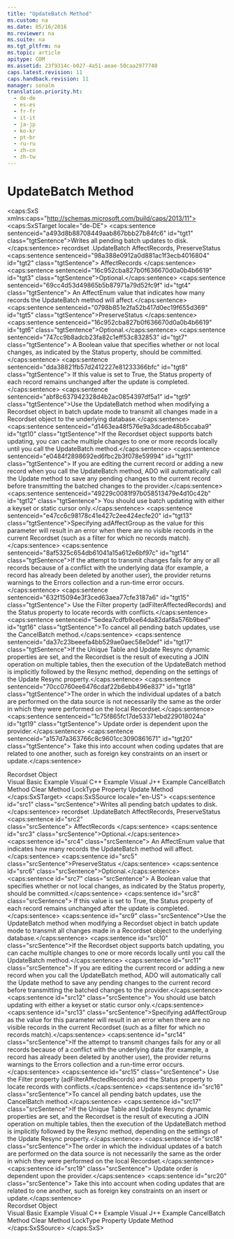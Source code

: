 ```yaml
---
title: "UpdateBatch Method"
ms.custom: na
ms.date: 05/16/2016
ms.reviewer: na
ms.suite: na
ms.tgt_pltfrm: na
ms.topic: article
apitype: COM
ms.assetid: 23f9314c-b027-4a51-aeae-50caa2977740
caps.latest.revision: 11
caps.handback.revision: 11
manager: sonalm
translation.priority.ht: 
  - de-de
  - es-es
  - fr-fr
  - it-it
  - ja-jp
  - ko-kr
  - pt-br
  - ru-ru
  - zh-cn
  - zh-tw
---
```

# UpdateBatch Method
<?xml version="1.0" encoding="utf-8"?>
<caps:SxS xmlns:caps="http://schemas.microsoft.com/build/caps/2013/11">
  <caps:SxSTarget locale="de-DE">
    <developerReferenceWithSyntaxDocument xsi:schemaLocation="http://ddue.schemas.microsoft.com/authoring/2003/5 http://dduestorage.blob.core.windows.net/ddueschema/developer.xsd" xmlns="http://ddue.schemas.microsoft.com/authoring/2003/5" xmlns:xlink="http://www.w3.org/1999/xlink" xmlns:xsi="http://www.w3.org/2001/XMLSchema-instance">
      <introduction>
        <para>
          <caps:sentence sentenceid="a493d8b88708449aab867bbb27b84fc6" id="tgt1" class="tgtSentence">Writes all pending batch updates to disk.</caps:sentence>
        </para>
      </introduction>
      <syntaxSection>
        <legacySyntax>
          <parameterReference>recordset</parameterReference>
          <legacyBold>.UpdateBatch</legacyBold>
          <parameterReference>AffectRecords</parameterReference>, <parameterReference>PreserveStatus</parameterReference></legacySyntax>
      </syntaxSection>
      <parameters>
        <content>
          <definitionTable>
            <definedTerm>
              <caps:sentence sentenceid="98a388e0912a0d881ac1f3ecb4016804" id="tgt2" class="tgtSentence"> <legacyItalic>AffectRecords</legacyItalic> </caps:sentence>
            </definedTerm>
            <definition>
              <para>
                <caps:sentence sentenceid="16c952cba827b0f636670d0a0b4b6619" id="tgt3" class="tgtSentence">Optional.</caps:sentence>
                <caps:sentence sentenceid="69cc4d53d49865b5b87971a79d52fc9f" id="tgt4" class="tgtSentence"> An <legacyLink xlink:href="1ab921a0-6c57-43b4-9291-701b2599f3e8">AffectEnum</legacyLink> value that indicates how many records the <unmanagedCodeEntityReference>UpdateBatch</unmanagedCodeEntityReference> method will affect.</caps:sentence>
              </para>
            </definition>
            <definedTerm>
              <legacyItalic>
                <caps:sentence sentenceid="0798b851e2fa52b417d0ec19f655d369" id="tgt5" class="tgtSentence">PreserveStatus </caps:sentence>
              </legacyItalic>
            </definedTerm>
            <definition>
              <para>
                <caps:sentence sentenceid="16c952cba827b0f636670d0a0b4b6619" id="tgt6" class="tgtSentence">Optional.</caps:sentence>
                <caps:sentence sentenceid="747cc9b8adcb23fa82c1eff53c832853" id="tgt7" class="tgtSentence"> A <languageKeyword>Boolean</languageKeyword> value that specifies whether or not local changes, as indicated by the <legacyLink xlink:href="41d70d89-880f-4850-9d17-19d9790cc8eb">Status</legacyLink> property, should be committed.</caps:sentence>
                <caps:sentence sentenceid="dda38821fb57d2412227e81233366bfc" id="tgt8" class="tgtSentence"> If this value is set to <languageKeyword>True</languageKeyword>, the <unmanagedCodeEntityReference>Status</unmanagedCodeEntityReference> property of each record remains unchanged after the update is completed.</caps:sentence>
              </para>
            </definition>
          </definitionTable>
        </content>
      </parameters>
      <languageReferenceRemarks>
        <content>
          <para>
            <caps:sentence sentenceid="abf8c637942328d4b2ac0854397df5a1" id="tgt9" class="tgtSentence">Use the <unmanagedCodeEntityReference>UpdateBatch</unmanagedCodeEntityReference> method when modifying a <unmanagedCodeEntityReference>Recordset</unmanagedCodeEntityReference> object in batch update mode to transmit all changes made in a <unmanagedCodeEntityReference>Recordset</unmanagedCodeEntityReference> object to the underlying database.</caps:sentence>
          </para>
          <para>
            <caps:sentence sentenceid="d1463ea48f576e9a3dcade48b5ccaba9" id="tgt10" class="tgtSentence">If the <unmanagedCodeEntityReference>Recordset</unmanagedCodeEntityReference> object supports batch updating, you can cache multiple changes to one or more records locally until you call the <unmanagedCodeEntityReference>UpdateBatch</unmanagedCodeEntityReference> method.</caps:sentence>
            <caps:sentence sentenceid="e0484f2898692ed6fbc2b3f078e59994" id="tgt11" class="tgtSentence"> If you are editing the current record or adding a new record when you call the <unmanagedCodeEntityReference>UpdateBatch</unmanagedCodeEntityReference> method, ADO will automatically call the <legacyLink xlink:href="6b2a9c31-1a7e-40db-8a53-30720d0f6cc1">Update</legacyLink> method to save any pending changes to the current record before transmitting the batched changes to the provider.</caps:sentence>
            <caps:sentence sentenceid="49229c0081f97b058513479e4d10c42b" id="tgt12" class="tgtSentence"> You should use batch updating with either a keyset or static cursor only.</caps:sentence>
          </para>
          <alert class="note">
            <para>
              <caps:sentence sentenceid="e47cc6c98178c41e427c2ee424ecfe20" id="tgt13" class="tgtSentence">Specifying <legacyBold>adAffectGroup</legacyBold> as the value for this parameter will result in an error when there are no visible records in the current <unmanagedCodeEntityReference>Recordset</unmanagedCodeEntityReference> (such as a filter for which no records match).</caps:sentence>
            </para>
          </alert>
          <para>
            <caps:sentence sentenceid="8af5325c654db61041a15a612e6bf97c" id="tgt14" class="tgtSentence">If the attempt to transmit changes fails for any or all records because of a conflict with the underlying data (for example, a record has already been deleted by another user), the provider returns warnings to the <legacyLink xlink:href="290819e1-7b39-4e1e-a93b-801257138b00">Errors</legacyLink> collection and a run-time error occurs.</caps:sentence>
            <caps:sentence sentenceid="632f15094e3f3ced63aea77cfe3187a6" id="tgt15" class="tgtSentence"> Use the <legacyLink xlink:href="80263a7a-5d21-45d1-84fc-34b7a9be4c22">Filter</legacyLink> property (<legacyBold>adFilterAffectedRecords</legacyBold>) and the <legacyLink xlink:href="41d70d89-880f-4850-9d17-19d9790cc8eb">Status</legacyLink> property to locate records with conflicts.</caps:sentence>
          </para>
          <para>
            <caps:sentence sentenceid="5edea7cdfb9ce64da82daf8a576b9bed" id="tgt16" class="tgtSentence">To cancel all pending batch updates, use the <legacyLink xlink:href="dbdc2574-e44e-4d95-b03d-4a5d9e9adf3c">CancelBatch</legacyLink> method.</caps:sentence>
          </para>
          <para>
            <caps:sentence sentenceid="da37c23beeefa4bb529ae0aec58e0def" id="tgt17" class="tgtSentence">If the <legacyLink xlink:href="d0e775d8-e353-46a1-ad10-ed4cc240dfaa">Unique Table</legacyLink> and <legacyLink xlink:href="8a3bb608-66d7-4128-a3ef-84cb0556de0d">Update Resync</legacyLink> dynamic properties are set, and the <unmanagedCodeEntityReference>Recordset</unmanagedCodeEntityReference> is the result of executing a JOIN operation on multiple tables, then the execution of the <unmanagedCodeEntityReference>UpdateBatch</unmanagedCodeEntityReference> method is implicitly followed by the <legacyLink xlink:href="73b355d4-a4c0-434b-bfc4-039b1c76b32e">Resync</legacyLink> method, depending on the settings of the <legacyLink xlink:href="8a3bb608-66d7-4128-a3ef-84cb0556de0d">Update Resync</legacyLink> property.</caps:sentence>
          </para>
          <para>
            <caps:sentence sentenceid="70cc0760ee6476cdaf22b6ebb496e837" id="tgt18" class="tgtSentence">The order in which the individual updates of a batch are performed on the data source is not necessarily the same as the order in which they were performed on the local <unmanagedCodeEntityReference>Recordset</unmanagedCodeEntityReference>.</caps:sentence>
            <caps:sentence sentenceid="1c75f865fc17de53371ebd229018024a" id="tgt19" class="tgtSentence"> Update order is dependent upon the provider.</caps:sentence>
            <caps:sentence sentenceid="a157d7a363766c8c9601cc3090861671" id="tgt20" class="tgtSentence"> Take this into account when coding updates that are related to one another, such as foreign key constraints on an insert or update.</caps:sentence>
          </para>
        </content>
      </languageReferenceRemarks>
      <section>
        <title>
          <caps:sentence sentenceid="2f342d3be839cc5b67ae0de7d404b8e6" id="tgt21" class="tgtSentence">Applies To</caps:sentence>
        </title>
        <content>
          <para>
            <link xlink:href="ede1415f-c3df-4cc5-a05b-2576b2b84b60">Recordset Object</link>
          </para>
        </content>
      </section>
      <relatedTopics>
        <link xlink:href="41625f6f-e12d-4d8d-9f60-0729ce64c31e">Visual Basic Example</link>
        <link xlink:href="bcb1468e-18bb-41b8-8902-6ee05b786eec">Visual C++ Example</link>
        <link xlink:href="8e8728aa-267f-4468-9a04-8bb29457995c">Visual J++ Example</link>
        <link xlink:href="dbdc2574-e44e-4d95-b03d-4a5d9e9adf3c">CancelBatch Method</link>
        <link xlink:href="0a61ba7a-20b8-426a-91a0-9040e7c5a98a">Clear Method</link>
        <link xlink:href="9920c14e-033a-4de1-8149-0ce9737a3246">LockType Property</link>
        <link xlink:href="6b2a9c31-1a7e-40db-8a53-30720d0f6cc1">Update Method</link>
      </relatedTopics>
    </developerReferenceWithSyntaxDocument>
  </caps:SxSTarget>
  <caps:SxSSource locale="en-US">
    <developerReferenceWithSyntaxDocument xsi:schemaLocation="http://ddue.schemas.microsoft.com/authoring/2003/5 http://dduestorage.blob.core.windows.net/ddueschema/developer.xsd" xmlns="http://ddue.schemas.microsoft.com/authoring/2003/5" xmlns:xlink="http://www.w3.org/1999/xlink" xmlns:xsi="http://www.w3.org/2001/XMLSchema-instance">
      <introduction>
        <para>
          <caps:sentence id="src1" class="srcSentence">Writes all pending batch updates to disk.</caps:sentence>
        </para>
      </introduction>
      <syntaxSection>
        <legacySyntax>
          <parameterReference>recordset</parameterReference>
          <legacyBold>.UpdateBatch</legacyBold>
          <parameterReference>AffectRecords</parameterReference>, <parameterReference>PreserveStatus</parameterReference></legacySyntax>
      </syntaxSection>
      <parameters>
        <content>
          <definitionTable>
            <definedTerm>
              <caps:sentence id="src2" class="srcSentence"> <legacyItalic>AffectRecords</legacyItalic> </caps:sentence>
            </definedTerm>
            <definition>
              <para>
                <caps:sentence id="src3" class="srcSentence">Optional.</caps:sentence>
                <caps:sentence id="src4" class="srcSentence"> An <legacyLink xlink:href="1ab921a0-6c57-43b4-9291-701b2599f3e8">AffectEnum</legacyLink> value that indicates how many records the <unmanagedCodeEntityReference>UpdateBatch</unmanagedCodeEntityReference> method will affect.</caps:sentence>
              </para>
            </definition>
            <definedTerm>
              <legacyItalic>
                <caps:sentence id="src5" class="srcSentence">PreserveStatus </caps:sentence>
              </legacyItalic>
            </definedTerm>
            <definition>
              <para>
                <caps:sentence id="src6" class="srcSentence">Optional.</caps:sentence>
                <caps:sentence id="src7" class="srcSentence"> A <languageKeyword>Boolean</languageKeyword> value that specifies whether or not local changes, as indicated by the <legacyLink xlink:href="41d70d89-880f-4850-9d17-19d9790cc8eb">Status</legacyLink> property, should be committed.</caps:sentence>
                <caps:sentence id="src8" class="srcSentence"> If this value is set to <languageKeyword>True</languageKeyword>, the <unmanagedCodeEntityReference>Status</unmanagedCodeEntityReference> property of each record remains unchanged after the update is completed.</caps:sentence>
              </para>
            </definition>
          </definitionTable>
        </content>
      </parameters>
      <languageReferenceRemarks>
        <content>
          <para>
            <caps:sentence id="src9" class="srcSentence">Use the <unmanagedCodeEntityReference>UpdateBatch</unmanagedCodeEntityReference> method when modifying a <unmanagedCodeEntityReference>Recordset</unmanagedCodeEntityReference> object in batch update mode to transmit all changes made in a <unmanagedCodeEntityReference>Recordset</unmanagedCodeEntityReference> object to the underlying database.</caps:sentence>
          </para>
          <para>
            <caps:sentence id="src10" class="srcSentence">If the <unmanagedCodeEntityReference>Recordset</unmanagedCodeEntityReference> object supports batch updating, you can cache multiple changes to one or more records locally until you call the <unmanagedCodeEntityReference>UpdateBatch</unmanagedCodeEntityReference> method.</caps:sentence>
            <caps:sentence id="src11" class="srcSentence"> If you are editing the current record or adding a new record when you call the <unmanagedCodeEntityReference>UpdateBatch</unmanagedCodeEntityReference> method, ADO will automatically call the <legacyLink xlink:href="6b2a9c31-1a7e-40db-8a53-30720d0f6cc1">Update</legacyLink> method to save any pending changes to the current record before transmitting the batched changes to the provider.</caps:sentence>
            <caps:sentence id="src12" class="srcSentence"> You should use batch updating with either a keyset or static cursor only.</caps:sentence>
          </para>
          <alert class="note">
            <para>
              <caps:sentence id="src13" class="srcSentence">Specifying <legacyBold>adAffectGroup</legacyBold> as the value for this parameter will result in an error when there are no visible records in the current <unmanagedCodeEntityReference>Recordset</unmanagedCodeEntityReference> (such as a filter for which no records match).</caps:sentence>
            </para>
          </alert>
          <para>
            <caps:sentence id="src14" class="srcSentence">If the attempt to transmit changes fails for any or all records because of a conflict with the underlying data (for example, a record has already been deleted by another user), the provider returns warnings to the <legacyLink xlink:href="290819e1-7b39-4e1e-a93b-801257138b00">Errors</legacyLink> collection and a run-time error occurs.</caps:sentence>
            <caps:sentence id="src15" class="srcSentence"> Use the <legacyLink xlink:href="80263a7a-5d21-45d1-84fc-34b7a9be4c22">Filter</legacyLink> property (<legacyBold>adFilterAffectedRecords</legacyBold>) and the <legacyLink xlink:href="41d70d89-880f-4850-9d17-19d9790cc8eb">Status</legacyLink> property to locate records with conflicts.</caps:sentence>
          </para>
          <para>
            <caps:sentence id="src16" class="srcSentence">To cancel all pending batch updates, use the <legacyLink xlink:href="dbdc2574-e44e-4d95-b03d-4a5d9e9adf3c">CancelBatch</legacyLink> method.</caps:sentence>
          </para>
          <para>
            <caps:sentence id="src17" class="srcSentence">If the <legacyLink xlink:href="d0e775d8-e353-46a1-ad10-ed4cc240dfaa">Unique Table</legacyLink> and <legacyLink xlink:href="8a3bb608-66d7-4128-a3ef-84cb0556de0d">Update Resync</legacyLink> dynamic properties are set, and the <unmanagedCodeEntityReference>Recordset</unmanagedCodeEntityReference> is the result of executing a JOIN operation on multiple tables, then the execution of the <unmanagedCodeEntityReference>UpdateBatch</unmanagedCodeEntityReference> method is implicitly followed by the <legacyLink xlink:href="73b355d4-a4c0-434b-bfc4-039b1c76b32e">Resync</legacyLink> method, depending on the settings of the <legacyLink xlink:href="8a3bb608-66d7-4128-a3ef-84cb0556de0d">Update Resync</legacyLink> property.</caps:sentence>
          </para>
          <para>
            <caps:sentence id="src18" class="srcSentence">The order in which the individual updates of a batch are performed on the data source is not necessarily the same as the order in which they were performed on the local <unmanagedCodeEntityReference>Recordset</unmanagedCodeEntityReference>.</caps:sentence>
            <caps:sentence id="src19" class="srcSentence"> Update order is dependent upon the provider.</caps:sentence>
            <caps:sentence id="src20" class="srcSentence"> Take this into account when coding updates that are related to one another, such as foreign key constraints on an insert or update.</caps:sentence>
          </para>
        </content>
      </languageReferenceRemarks>
      <section>
        <title>
          <caps:sentence id="src21" class="srcSentence">Applies To</caps:sentence>
        </title>
        <content>
          <para>
            <link xlink:href="ede1415f-c3df-4cc5-a05b-2576b2b84b60">Recordset Object</link>
          </para>
        </content>
      </section>
      <relatedTopics>
        <link xlink:href="41625f6f-e12d-4d8d-9f60-0729ce64c31e">Visual Basic Example</link>
        <link xlink:href="bcb1468e-18bb-41b8-8902-6ee05b786eec">Visual C++ Example</link>
        <link xlink:href="8e8728aa-267f-4468-9a04-8bb29457995c">Visual J++ Example</link>
        <link xlink:href="dbdc2574-e44e-4d95-b03d-4a5d9e9adf3c">CancelBatch Method</link>
        <link xlink:href="0a61ba7a-20b8-426a-91a0-9040e7c5a98a">Clear Method</link>
        <link xlink:href="9920c14e-033a-4de1-8149-0ce9737a3246">LockType Property</link>
        <link xlink:href="6b2a9c31-1a7e-40db-8a53-30720d0f6cc1">Update Method</link>
      </relatedTopics>
    </developerReferenceWithSyntaxDocument>
  </caps:SxSSource>
</caps:SxS>